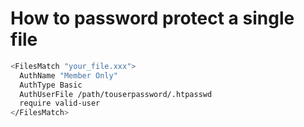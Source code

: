 # How to password protect a single file
```bash
<FilesMatch "your_file.xxx">
  AuthName "Member Only"
  AuthType Basic
  AuthUserFile /path/touserpassword/.htpasswd
  require valid-user
</FilesMatch>
```
